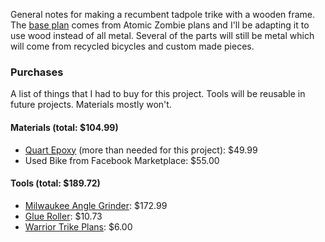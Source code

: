 General notes for making a recumbent tadpole trike with a wooden frame. The [base plan](http://www.atomiczombie.com/Warrior%20Recumbent%20Tadpole%20Racing%20Trike.aspx) comes from
Atomic Zombie plans and I'll be adapting it to use wood instead of all metal. Several of the parts
will still be metal which will come from recycled bicycles and custom made pieces.

### Purchases

A list of things that I had to buy for this project. Tools will be reusable in future projects. Materials mostly won't.

#### Materials (total: $104.99)

- [Quart Epoxy](http://a.co/h0fFrkw) (more than needed for this project): $49.99
- Used Bike from Facebook Marketplace: $55.00

#### Tools (total: $189.72)

- [Milwaukee Angle Grinder](http://a.co/btCJooB): $172.99
- [Glue Roller](http://a.co/e5MMMhZ): $10.73
- [Warrior Trike Plans](http://www.atomiczombie.com/Warrior%20Recumbent%20Tadpole%20Racing%20Trike.aspx): $6.00

